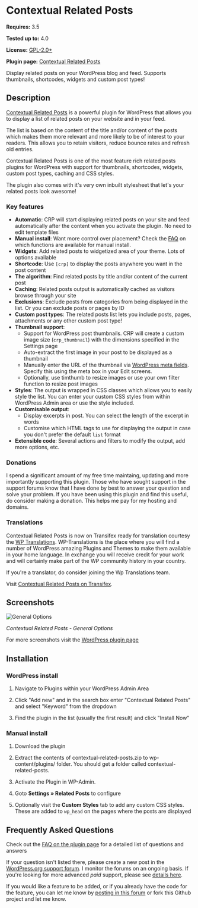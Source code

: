 ﻿# Contextual Related Posts

__Requires:__ 3.5

__Tested up to:__ 4.0

__License:__ [GPL-2.0+](http://www.gnu.org/licenses/gpl-2.0.html)

__Plugin page:__ <a href="http://ajaydsouza.com/wordpress/plugins/contextual-related-posts/">Contextual Related Posts</a>

Display related posts on your WordPress blog and feed. Supports thumbnails, shortcodes, widgets and custom post types!

## Description

<a href="http://ajaydsouza.com/wordpress/plugins/contextual-related-posts/">Contextual Related Posts</a> is a powerful plugin for WordPress that allows you to display a list of related posts on your website and in your feed. 

The list is based on the content of the title and/or content of the posts which makes them more relevant and more likely to be of interest to your readers. This allows you to retain visitors, reduce bounce rates and refresh old entries.

Contextual Related Posts is one of the most feature rich related posts plugins for WordPress with support for thumbnails, shortcodes, widgets, custom post types, caching and CSS styles.

The plugin also comes with it's very own inbuilt stylesheet that let's your related posts look awesome!

### Key features

* **Automatic**: CRP will start displaying related posts on your site and feed automatically after the content when you activate the plugin. No need to edit template files
* **Manual install**: Want more control over placement? Check the <a href="http://wordpress.org/extend/plugins/contextual-related-posts/faq/">FAQ</a> on which functions are available for manual install.
* **Widgets**: Add related posts to widgetized area of your theme. Lots of options available
* **Shortcode**: Use `[crp]` to display the posts anywhere you want in the post content
* **The algorithm**: Find related posts by title and/or content of the current post
* **Caching**: Related posts output is automatically cached as visitors browse through your site
* **Exclusions**: Exclude posts from categories from being displayed in the list. Or you can exclude posts or pages by ID
* **Custom post types**: The related posts list lets you include posts, pages, attachments or any other custom post type!
* **Thumbnail support**:
	* Support for WordPress post thumbnails. CRP will create a custom image size (`crp_thumbnail`) with the dimensions specified in the Settings page
	* Auto-extract the first image in your post to be displayed as a thumbnail
	* Manually enter the URL of the thumbnail via <a href="http://codex.wordpress.org/Custom_Fields">WordPress meta fields</a>. Specify this using the meta box in your Edit screens.
	* Optionally, use timthumb to resize images or use your own filter function to resize post images
* **Styles**: The output is wrapped in CSS classes which allows you to easily style the list. You can enter your custom CSS styles from within WordPress Admin area or use the style included.
* **Customisable output**:
	* Display excerpts in post. You can select the length of the excerpt in words
	* Customise which HTML tags to use for displaying the output in case you don't prefer the default `list` format
* **Extensible code**: Several actions and filters to modify the output, add more options, etc.

### Donations

I spend a significant amount of my free time maintaing, updating and more importantly supporting this plugin. Those who have sought support in the support forums know that I have done by best to answer your question and solve your problem.
If you have been using this plugin and find this useful, do consider making a donation. This helps me pay for my hosting and domains.

### Translations
Contextual Related Posts is now on Transifex ready for translation courtesy the <a href="http://wp-translations.org/translators-wp-translations/">WP Translations</a>. WP-Translations is the place where you will find a number of WordPress amazing Plugins and Themes to make them available in your home language. In exchange you will receive credit for your work and will certainly make part of the WP community history in your country.

If you're a translator, do consider joining the Wp Translations team.

Visit <a href="https://www.transifex.com/projects/p/contextual-related-posts/">Contextual Related Posts on Transifex</a>.


## Screenshots
![General Options](https://raw.github.com/ajaydsouza/contextual-related-posts/master/assets/screenshot-1.png)

_Contextual Related Posts - General Options_

For more screenshots visit the <a href="http://wordpress.org/plugins/contextual-related-posts/screenshots/">WordPress plugin page</a>


## Installation

### WordPress install
1. Navigate to Plugins within your WordPress Admin Area

2. Click "Add new" and in the search box enter "Contextual Related Posts" and select "Keyword" from the dropdown

3. Find the plugin in the list (usually the first result) and click "Install Now"

### Manual install
1. Download the plugin

2. Extract the contents of contextual-related-posts.zip to wp-content/plugins/ folder. You should get a folder called contextual-related-posts.

3. Activate the Plugin in WP-Admin. 

4. Goto **Settings &raquo; Related Posts** to configure

5. Optionally visit the **Custom Styles** tab to add any custom CSS styles. These are added to `wp_head` on the pages where the posts are displayed


## Frequently Asked Questions

Check out the <a href="http://wordpress.org/plugins/contextual-related-posts/faq/">FAQ on the plugin page</a> for a detailed list of questions and answers

If your question isn't listed there, please create a new post in the <a href="http://wordpress.org/support/plugin/contextual-related-posts">WordPress.org support forum</a>. I monitor the forums on an ongoing basis. If you're looking for more advanced _paid_ support, please see <a href="http://ajaydsouza.com/support/">details here</a>.

If you would like a feature to be added, or if you already have the code for the feature, you can let me know by <a href="http://wordpress.org/support/plugin/contextual-related-posts">posting in this forum</a> or fork this Github project and let me know.
